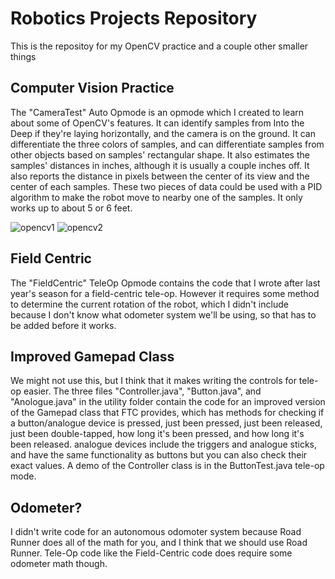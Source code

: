 # Robotics Projects Repository

This is the repositoy for my OpenCV practice and a couple other smaller things

## Computer Vision Practice
The "CameraTest" Auto Opmode is an opmode which I created to learn about some of OpenCV's features. It can identify samples from Into the Deep if they're laying horizontally, and the camera is on the ground. It can differentiate the three colors of samples, and can differentiate samples from other objects based on samples' rectangular shape. It also estimates the samples' distances in inches, although it is usually a couple inches off. It also reports the distance in pixels between the center of its view and the center of each samples. These two pieces of data could be used with a PID algorithm to make the robot move to nearby one of the samples. It only works up to about 5 or 6 feet.

![opencv1](https://github.com/user-attachments/assets/592b34a5-9899-47f0-9d0d-fd1f3713c95c)
![opencv2](https://github.com/user-attachments/assets/ede17ddb-b0a5-41c1-8871-841f6bc2e9b4)

## Field Centric
The "FieldCentric" TeleOp Opmode contains the code that I wrote after last year's season for a field-centric tele-op. However it requires some method to determine the current rotation of the robot, which I didn't include because I don't know what odometer system we'll be using, so that has to be added before it works.

## Improved Gamepad Class
We might not use this, but I think that it makes writing the controls for tele-op easier. The three files "Controller.java", "Button.java", and "Anologue.java" in the utility folder contain the code for an improved version of the Gamepad class that FTC provides, which has methods for checking if a button/analogue device is pressed, just been pressed, just been released, just been double-tapped, how long it's been pressed, and how long it's been released. analogue devices include the triggers and analogue sticks, and have the same functionality as buttons but you can also check their exact values. A demo of the Controller class is in the ButtonTest.java tele-op mode.

## Odometer?
I didn't write code for an autonomous odomoter system because Road Runner does all of the math for you, and I think that we should use Road Runner. Tele-Op code like the Field-Centric code does require some odometer math though.
